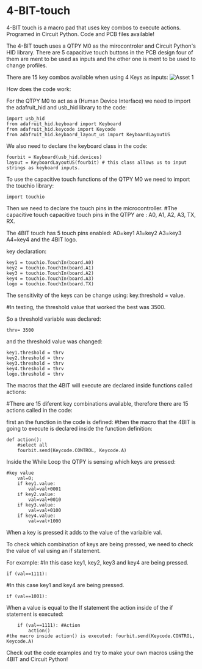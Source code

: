 # 4-BIT-touch
4-BIT touch is a macro pad that uses key combos to execute actions. Programed in Circuit Python. Code and PCB files available!

The 4-BIT touch uses a QTPY M0 as the mirocontroler and Circuit Python's HID library. 
There are 5 capacitive touch buttons in the PCB design four of them are ment to be used as inputs and the other one is ment to be used to change profiles. 

There are 15 key combos available when using 4 Keys as inputs: 
![Asset 1](https://user-images.githubusercontent.com/98760075/163679366-d2e5aa13-e731-4e50-bcb1-6c5d15cfeffe.png)

How does the code work: 
 
For the QTPY M0 to act as a (Human Device Interface) we need to import the adafruit_hid and usb_hid library to the code:

	import usb_hid
	from adafruit_hid.keyboard import Keyboard
	from adafruit_hid.keycode import Keycode
	from adafruit_hid.keybaord_layout_us import KeyboardLayoutUS

We also need to declare the keyboard class in the code:  

	fourbit = Keyboard(usb_hid.devices)
	layout = KeyboardLayoutUS(fourbit) # this class allows us to input strings as keyboard inputs.

To use the capacitive touch functions of the QTPY M0 we need to import the touchio library:
		
	import touchio
		
Then we need to declare the touch pins in the microcontroller.
#The capacitive touch capacitive touch pins in the QTPY are : A0, A1, A2, A3, TX, RX. 
	
The 4BIT touch has 5 touch pins enabled: A0=key1  A1=key2  A3=key3  A4=key4 and the 4BIT logo.
	
key declaration: 
	
	key1 = touchio.TouchIn(board.A0)
	key2 = touchio.TouchIn(board.A1)
	key3 = touchio.TouchIn(board.A2)
	key4 = touchio.TouchIn(board.A3)
	logo = touchio.TouchIn(board.TX)
	
The sensitivity of the keys can be change using: key.threshold = value. 
	
#In testing, the threshold value that worked the best was 3500. 
	
So a threshold variable was declared: 

	thrv= 3500 

and the threshold value was changed: 

	key1.threshold = thrv
	key2.threshold = thrv
	key3.threshold = thrv
	key4.threshold = thrv
	logo.threshold = thrv
	
The macros that the 4BIT will execute are declared inside functions called actions: 

#There are 15 diferent key combinations available, therefore there are 15 actions called in the code:

first an the function in the code is defined:
#then the macro that the 4BIT is going to execute is declared inside the function definition: 

	def action():
		#select all
 		fourbit.send(Keycode.CONTROL, Keycode.A)

Inside the While Loop the QTPY is sensing which keys are pressed:

	#key value
    	val=0;
    	if key1.value:
        	val=val+0001
    	if key2.value:
        	val=val+0010
    	if key3.value:
        	val=val+0100
    	if key4.value:
        	val=val+1000

When a key is pressed it adds to the value of the variaible val. 
	
To check which combination of keys are being pressed, we need to check the value of val using an if statement. 

For example:
#In this case key1, key2, key3 and key4 are being pressed.

	if (val==1111):

#In this case key1 and key4 are being pressed.

	if (val==1001):
		
When a value is equal to the If statement the action inside of the if statement is executed: 

        if (val==1111): #Action
        	action()
	#the macro inside action() is executed: fourbit.send(Keycode.CONTROL, Keycode.A)


Check out the code examples and try to make your own macros usiing the 4BIT and Circuit Python! 
